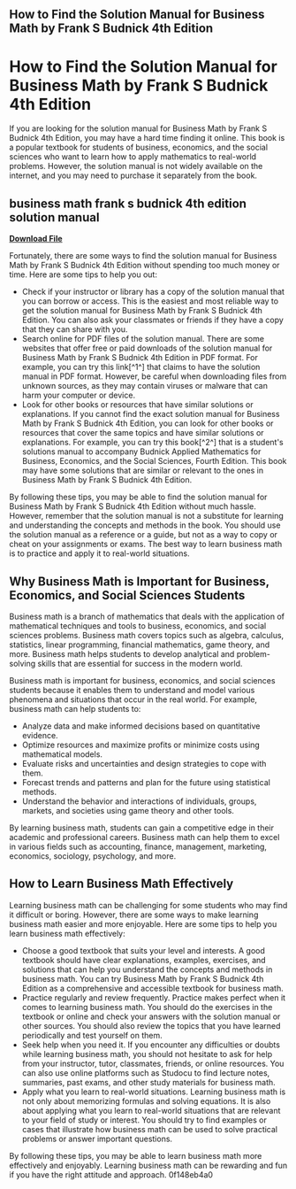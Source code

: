 ## How to Find the Solution Manual for Business Math by Frank S Budnick 4th Edition

  
# How to Find the Solution Manual for Business Math by Frank S Budnick 4th Edition
 
If you are looking for the solution manual for Business Math by Frank S Budnick 4th Edition, you may have a hard time finding it online. This book is a popular textbook for students of business, economics, and the social sciences who want to learn how to apply mathematics to real-world problems. However, the solution manual is not widely available on the internet, and you may need to purchase it separately from the book.
 
## business math frank s budnick 4th edition solution manual


[**Download File**](https://www.google.com/url?q=https%3A%2F%2Ftinurll.com%2F2tKFjY&sa=D&sntz=1&usg=AOvVaw3yo5pOJYk86oFukb5bicHD)

 
Fortunately, there are some ways to find the solution manual for Business Math by Frank S Budnick 4th Edition without spending too much money or time. Here are some tips to help you out:
 
- Check if your instructor or library has a copy of the solution manual that you can borrow or access. This is the easiest and most reliable way to get the solution manual for Business Math by Frank S Budnick 4th Edition. You can also ask your classmates or friends if they have a copy that they can share with you.
- Search online for PDF files of the solution manual. There are some websites that offer free or paid downloads of the solution manual for Business Math by Frank S Budnick 4th Edition in PDF format. For example, you can try this link[^1^] that claims to have the solution manual in PDF format. However, be careful when downloading files from unknown sources, as they may contain viruses or malware that can harm your computer or device.
- Look for other books or resources that have similar solutions or explanations. If you cannot find the exact solution manual for Business Math by Frank S Budnick 4th Edition, you can look for other books or resources that cover the same topics and have similar solutions or explanations. For example, you can try this book[^2^] that is a student's solutions manual to accompany Budnick Applied Mathematics for Business, Economics, and the Social Sciences, Fourth Edition. This book may have some solutions that are similar or relevant to the ones in Business Math by Frank S Budnick 4th Edition.

By following these tips, you may be able to find the solution manual for Business Math by Frank S Budnick 4th Edition without much hassle. However, remember that the solution manual is not a substitute for learning and understanding the concepts and methods in the book. You should use the solution manual as a reference or a guide, but not as a way to copy or cheat on your assignments or exams. The best way to learn business math is to practice and apply it to real-world situations.
  
## Why Business Math is Important for Business, Economics, and Social Sciences Students
 
Business math is a branch of mathematics that deals with the application of mathematical techniques and tools to business, economics, and social sciences problems. Business math covers topics such as algebra, calculus, statistics, linear programming, financial mathematics, game theory, and more. Business math helps students to develop analytical and problem-solving skills that are essential for success in the modern world.
 
Business math is important for business, economics, and social sciences students because it enables them to understand and model various phenomena and situations that occur in the real world. For example, business math can help students to:

- Analyze data and make informed decisions based on quantitative evidence.
- Optimize resources and maximize profits or minimize costs using mathematical models.
- Evaluate risks and uncertainties and design strategies to cope with them.
- Forecast trends and patterns and plan for the future using statistical methods.
- Understand the behavior and interactions of individuals, groups, markets, and societies using game theory and other tools.

By learning business math, students can gain a competitive edge in their academic and professional careers. Business math can help them to excel in various fields such as accounting, finance, management, marketing, economics, sociology, psychology, and more.
  
## How to Learn Business Math Effectively
 
Learning business math can be challenging for some students who may find it difficult or boring. However, there are some ways to make learning business math easier and more enjoyable. Here are some tips to help you learn business math effectively:

- Choose a good textbook that suits your level and interests. A good textbook should have clear explanations, examples, exercises, and solutions that can help you understand the concepts and methods in business math. You can try Business Math by Frank S Budnick 4th Edition as a comprehensive and accessible textbook for business math.
- Practice regularly and review frequently. Practice makes perfect when it comes to learning business math. You should do the exercises in the textbook or online and check your answers with the solution manual or other sources. You should also review the topics that you have learned periodically and test yourself on them.
- Seek help when you need it. If you encounter any difficulties or doubts while learning business math, you should not hesitate to ask for help from your instructor, tutor, classmates, friends, or online resources. You can also use online platforms such as Studocu to find lecture notes, summaries, past exams, and other study materials for business math.
- Apply what you learn to real-world situations. Learning business math is not only about memorizing formulas and solving equations. It is also about applying what you learn to real-world situations that are relevant to your field of study or interest. You should try to find examples or cases that illustrate how business math can be used to solve practical problems or answer important questions.

By following these tips, you may be able to learn business math more effectively and enjoyably. Learning business math can be rewarding and fun if you have the right attitude and approach.
 0f148eb4a0
